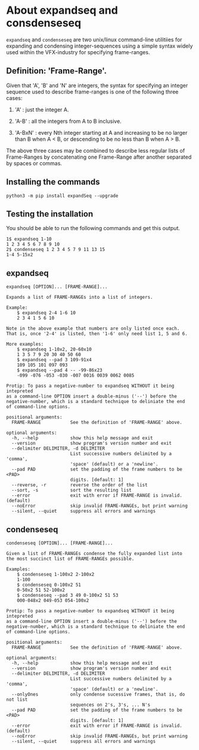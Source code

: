 # About expandseq and consdenseseq

`expandseq` and `condenseseq` are two unix/linux command-line utilitiies 
for expanding and condensing
integer-sequences using a simple syntax widely used within
the VFX-industry for specifying frame-ranges.

## Definition: 'Frame-Range'.

Given that 'A', 'B' and 'N' are integers, the syntax
for specifying an integer sequence used to describe
frame-ranges is one of the following three cases:

1. 'A' : just the integer A.

2. 'A-B' : all the integers from A to B inclusive.

3. 'A-BxN' : every Nth integer starting at A and increasing
to be no larger than B when A < B, or descending
to be no less than B when A > B.

The above three cases may be combined to describe
less regular lists of Frame-Ranges by concatenating one
Frame-Range after another separated by spaces or commas.

## Installing the commands

```
python3 -m pip install expandSeq --upgrade
```

## Testing the installation

You should be able to run the following commands and get this output.

```
1$ expandseq 1-10
1 2 3 4 5 6 7 8 9 10
2$ condenseseq 1 2 3 4 5 7 9 11 13 15
1-4 5-15x2
```

## expandseq

```
expandseq [OPTION]... [FRAME-RANGE]...

Expands a list of FRAME-RANGEs into a list of integers.

Example:
    $ expandseq 2-4 1-6 10
    2 3 4 1 5 6 10

Note in the above example that numbers are only listed once each.
That is, once '2-4' is listed, then '1-6' only need list 1, 5 and 6.

More examples:
    $ expandseq 1-10x2, 20-60x10
    1 3 5 7 9 20 30 40 50 60
    $ expandseq --pad 3 109-91x4
    109 105 101 097 093
    $ expandseq --pad 4 -- -99-86x23
    -099 -076 -053 -030 -007 0016 0039 0062 0085

Protip: To pass a negative-number to expandseq WITHOUT it being intepreted
as a command-line OPTION insert a double-minus ('--') before the
negative-number, which is a standard technique to deliniate the end
of command-line options.

positional arguments:
  FRAME-RANGE           See the definition of 'FRAME-RANGE' above.

optional arguments:
  -h, --help            show this help message and exit
  --version             show program's version number and exit
  --delimiter DELIMITER, -d DELIMITER
                        List successive numbers delimited by a 'comma',
                        'space' (default) or a 'newline'.
  --pad PAD             set the padding of the frame numbers to be <PAD>
                        digits. [default: 1]
  --reverse, -r         reverse the order of the list
  --sort, -s            sort the resulting list
  --error               exit with error if FRAME-RANGE is invalid. (default)
  --noError             skip invalid FRAME-RANGEs, but print warning
  --silent, --quiet     suppress all errors and warnings
```

## condenseseq

```
condenseseq [OPTION]... [FRAME-RANGE]...

Given a list of FRAME-RANGEs condense the fully expanded list into
the most succinct list of FRAME-RANGEs possible.

Examples:
    $ condenseseq 1-100x2 2-100x2
    1-100
    $ condenseseq 0-100x2 51
    0-50x2 51 52-100x2
    $ condenseseq --pad 3 49 0-100x2 51 53
    000-048x2 049-053 054-100x2

Protip: To pass a negative-number to expandseq WITHOUT it being intepreted
as a command-line OPTION insert a double-minus ('--') before the
negative-number, which is a standard technique to deliniate the end
of command-line options.

positional arguments:
  FRAME-RANGE           See the definition of 'FRAME-RANGE' above.

optional arguments:
  -h, --help            show this help message and exit
  --version             show program's version number and exit
  --delimiter DELIMITER, -d DELIMITER
                        List successive numbers delimited by a 'comma',
                        'space' (default) or a 'newline'.
  --onlyOnes            only condense sucessive frames, that is, do not list
                        sequences on 2's, 3's, ... N's
  --pad PAD             set the padding of the frame numbers to be <PAD>
                        digits. [default: 1]
  --error               exit with error if FRAME-RANGE is invalid. (default)
  --noError             skip invalid FRAME-RANGEs, but print warning
  --silent, --quiet     suppress all errors and warnings

```
